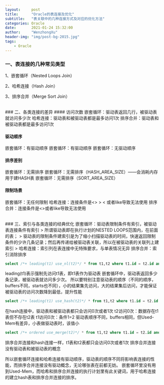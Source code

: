 ```yaml
---
layout:     post
title:      "Oracle的表连接及优化"
subtitle:   "表关联中的几种连接方式及对应的优化方法"
categories: Oracle
date:       2021-01-24 15:32:00
author:     "WenzhongXu"
header-img: "img/post-bg-2015.jpg"
tags:
    - Oracle
---
```


### 一、表连接的几种常见类型
1、嵌套循环（Nested Loops Join）

2、哈希连接（Hash Join）

3、排序合并（Merge Sort Join）

<br/>
### 二、各类连接的差异
#### 访问次数
嵌套循环：驱动表返回几行，被驱动表就访问多少次
哈希连接：驱动表和被驱动表都是最多访问1次
排序合并：驱动表和被驱动表都是最多访问1次

#### 驱动顺序
嵌套循环：有驱动顺序
嵌套循环：有驱动顺序
嵌套循环：无驱动顺序

#### 排序差别
嵌套循环：无需排序
嵌套循环：无需排序（HASH_AREA_SIZE）——会消耗内存用于建HASH表
嵌套循环：无需排序（SORT_AREA_SIZE）

#### 限制场景
嵌套循环：无任何限制
哈希连接：连接条件是<> > < 或者like导致无法使用
排序合并：连接条件是<>或者like导致无法使用

<br/>
### 三、索引与各类连接的经典优化
嵌套循环：驱动表限制条件有索引，被驱动表连接条件有索引
> 所谓驱动表即在执行计划的NESTED LOOPS范围内，在前面的表；
> 驱动表的限制条件建索引是为了缩小扫描驱动表的时间，快速返回限制条件的少许几条记录；然后再传递给被驱动表关联，所以在被驱动表的关联列上建索引
> 
哈希连接：索引列在表连接中无特殊要求，与单表情况无异
排序合并：索引消除排序

```sql
select /*+ leading(t1) use_nl(t2)*/ * from t1,t2 where t1.id = t2.id and t.id = ..
```
 leading(t1)表示强制先访问t1表，即t1表作为驱动表
嵌套循环中，驱动表返回多少条记录，被驱动表就访问多少次。
所以要特别注意驱动表的顺序（不同的顺序，buffers不同，starts也不同），小的结果集先访问，大的结果集后访问，才能保证被驱动表的访问次数降到最低，提升性能

```sql
select /*+ leading(t1) use_hash(t2)*/ * from t1,t2 where t1.id = t2.id and t.id = ..
```
在hash连接中，驱动表和被驱动表都只会访问0次或者1次
t2访问0次：数据存在t1表但不存在t2表
t1访问0次：条件1=2
驱动表顺序不同，buffers相同，但Used-Mem有差异，小表做驱动表时，该值小

```sql
select /*+ ordered use_merge(t2)*/ * from t1,t2 where t1.id = t2.id and t.id = ..
```
排序合并连接和hash连接一样，t1表和t2表都只会访问0次或者1次
排序合并连接没有驱动表和被驱动表的概念

所以嵌套循环连接和哈希连接有驱动顺序，驱动表的顺序不同将影响表连接的性能，而排序合并连接没有驱动概念，无论哪张表在前都无妨。
嵌套循环里没有用到Used-Mem，而哈希和排序合并连接的执行计划里有此关键词，用于哈希连接的建立hash表和排序合并连接的排序。